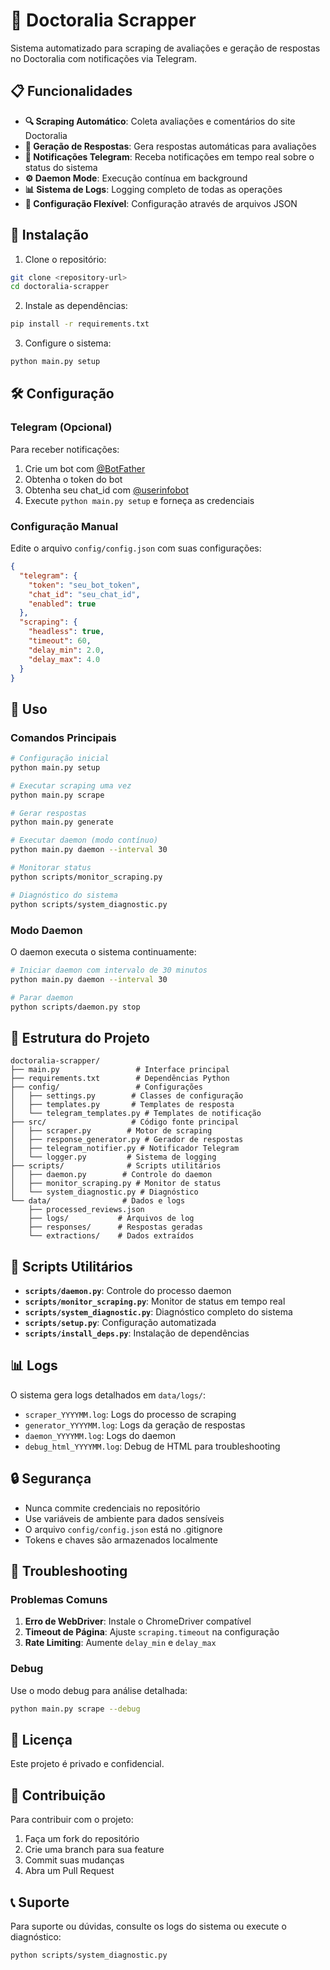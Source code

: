 # 🏥 Doctoralia Scrapper

Sistema automatizado para scraping de avaliações e geração de respostas no Doctoralia com notificações via Telegram.

## 📋 Funcionalidades

- **🔍 Scraping Automático**: Coleta avaliações e comentários do site Doctoralia
- **🤖 Geração de Respostas**: Gera respostas automáticas para avaliações
- **📱 Notificações Telegram**: Receba notificações em tempo real sobre o status do sistema
- **⚙️ Daemon Mode**: Execução contínua em background
- **📊 Sistema de Logs**: Logging completo de todas as operações
- **🔧 Configuração Flexível**: Configuração através de arquivos JSON

## 🚀 Instalação

1. Clone o repositório:
```bash
git clone <repository-url>
cd doctoralia-scrapper
```

2. Instale as dependências:
```bash
pip install -r requirements.txt
```

3. Configure o sistema:
```bash
python main.py setup
```

## 🛠️ Configuração

### Telegram (Opcional)

Para receber notificações:

1. Crie um bot com [@BotFather](https://t.me/BotFather)
2. Obtenha o token do bot
3. Obtenha seu chat_id com [@userinfobot](https://t.me/userinfobot)
4. Execute `python main.py setup` e forneça as credenciais

### Configuração Manual

Edite o arquivo `config/config.json` com suas configurações:

```json
{
  "telegram": {
    "token": "seu_bot_token",
    "chat_id": "seu_chat_id",
    "enabled": true
  },
  "scraping": {
    "headless": true,
    "timeout": 60,
    "delay_min": 2.0,
    "delay_max": 4.0
  }
}
```

## 📖 Uso

### Comandos Principais

```bash
# Configuração inicial
python main.py setup

# Executar scraping uma vez
python main.py scrape

# Gerar respostas
python main.py generate

# Executar daemon (modo contínuo)
python main.py daemon --interval 30

# Monitorar status
python scripts/monitor_scraping.py

# Diagnóstico do sistema
python scripts/system_diagnostic.py
```

### Modo Daemon

O daemon executa o sistema continuamente:

```bash
# Iniciar daemon com intervalo de 30 minutos
python main.py daemon --interval 30

# Parar daemon
python scripts/daemon.py stop
```

## 📁 Estrutura do Projeto

```
doctoralia-scrapper/
├── main.py                 # Interface principal
├── requirements.txt        # Dependências Python
├── config/                 # Configurações
│   ├── settings.py        # Classes de configuração
│   ├── templates.py       # Templates de resposta
│   └── telegram_templates.py # Templates de notificação
├── src/                   # Código fonte principal
│   ├── scraper.py        # Motor de scraping
│   ├── response_generator.py # Gerador de respostas
│   ├── telegram_notifier.py # Notificador Telegram
│   └── logger.py         # Sistema de logging
├── scripts/              # Scripts utilitários
│   ├── daemon.py        # Controle do daemon
│   ├── monitor_scraping.py # Monitor de status
│   └── system_diagnostic.py # Diagnóstico
└── data/                # Dados e logs
    ├── processed_reviews.json
    ├── logs/           # Arquivos de log
    ├── responses/      # Respostas geradas
    └── extractions/    # Dados extraídos
```

## 🔧 Scripts Utilitários

- **`scripts/daemon.py`**: Controle do processo daemon
- **`scripts/monitor_scraping.py`**: Monitor de status em tempo real
- **`scripts/system_diagnostic.py`**: Diagnóstico completo do sistema
- **`scripts/setup.py`**: Configuração automatizada
- **`scripts/install_deps.py`**: Instalação de dependências

## 📊 Logs

O sistema gera logs detalhados em `data/logs/`:

- `scraper_YYYYMM.log`: Logs do processo de scraping
- `generator_YYYYMM.log`: Logs da geração de respostas
- `daemon_YYYYMM.log`: Logs do daemon
- `debug_html_YYYYMM.log`: Debug de HTML para troubleshooting

## 🔒 Segurança

- Nunca commite credenciais no repositório
- Use variáveis de ambiente para dados sensíveis
- O arquivo `config/config.json` está no .gitignore
- Tokens e chaves são armazenados localmente

## 🐛 Troubleshooting

### Problemas Comuns

1. **Erro de WebDriver**: Instale o ChromeDriver compatível
2. **Timeout de Página**: Ajuste `scraping.timeout` na configuração
3. **Rate Limiting**: Aumente `delay_min` e `delay_max`

### Debug

Use o modo debug para análise detalhada:

```bash
python main.py scrape --debug
```

## 📄 Licença

Este projeto é privado e confidencial.

## 🤝 Contribuição

Para contribuir com o projeto:

1. Faça um fork do repositório
2. Crie uma branch para sua feature
3. Commit suas mudanças
4. Abra um Pull Request

## 📞 Suporte

Para suporte ou dúvidas, consulte os logs do sistema ou execute o diagnóstico:

```bash
python scripts/system_diagnostic.py
```
